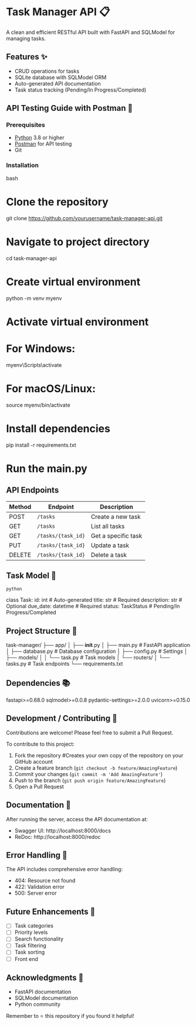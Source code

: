 # Task Manager API 📋

A clean and efficient RESTful API built with FastAPI and SQLModel for managing tasks.

## Features ✨

- CRUD operations for tasks
- SQLite database with SQLModel ORM
- Auto-generated API documentation
- Task status tracking (Pending/In Progress/Completed)

## API Testing Guide with Postman 🚀

### Prerequisites
- [Python](https://python.org) 3.8 or higher
- [Postman](https://www.postman.com/downloads/) for API testing
- Git

### Installation

bash
# Clone the repository
git clone https://github.com/yourusername/task-manager-api.git

# Navigate to project directory
cd task-manager-api

# Create virtual environment
python -m venv myenv

# Activate virtual environment
# For Windows:
myenv\Scripts\activate
# For macOS/Linux:
source myenv/bin/activate

# Install dependencies
pip install -r requirements.txt

# Run the main.py


## API Endpoints 

| Method | Endpoint           | Description         |
|--------|--------------------|---------------------|
| POST   | `/tasks`           | Create a new task   |
| GET    | `/tasks`           | List all tasks      |
| GET    | `/tasks/{task_id}` | Get a specific task |
| PUT    | `/tasks/{task_id}` | Update a task       |
| DELETE | `/tasks/{task_id}` | Delete a task       |

## Task Model 📝

    python
class Task:
    id: int              # Auto-generated
    title: str           # Required
    description: str     # Optional
    due_date: datetime   # Required
    status: TaskStatus   # Pending/In Progress/Completed


## Project Structure 📁

task-manager/
├── app/
│   ├── __init__.py
│   ├── main.py           # FastAPI application
│   ├── database.py       # Database configuration
│   ├── config.py         # Settings
│   ├── models/
│   │   └── task.py      # Task models
│   └── routers/
│       └── tasks.py      # Task endpoints
└── requirements.txt


## Dependencies 📚

fastapi>=0.68.0
sqlmodel>=0.0.8
pydantic-settings>=2.0.0
uvicorn>=0.15.0


## Development / Contributing 🤝

Contributions are welcome! Please feel free to submit a Pull Request.

To contribute to this project:

1. Fork the repository #Creates your own copy of the repository on your GitHub account
2. Create a feature branch (`git checkout -b feature/AmazingFeature`)
3. Commit your changes (`git commit -m 'Add AmazingFeature'`)
4. Push to the branch (`git push origin feature/AmazingFeature`)
5. Open a Pull Request

## Documentation 📖

After running the server, access the API documentation at:
- Swagger UI: http://localhost:8000/docs
- ReDoc: http://localhost:8000/redoc

## Error Handling 🚨

The API includes comprehensive error handling:
- 404: Resource not found
- 422: Validation error
- 500: Server error

## Future Enhancements 🚀

- [ ] Task categories
- [ ] Priority levels
- [ ] Search functionality
- [ ] Task filtering
- [ ] Task sorting
- [ ] Front end

## Acknowledgments 🙏

- FastAPI documentation
- SQLModel documentation
- Python community


Remember to ⭐ this repository if you found it helpful!

